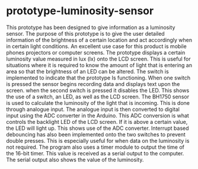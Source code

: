 # prototype-luminosity-sensor

This prototype has been designed to give information as a luminosity sensor. The purpose of this prototype is to give the user detailed information of the brightness of a certain location and act accordingly when in certain light conditions. An excellent use case for this product is mobile phones projectors or computer screens. The prototype displays a certain luminosity value measured in lux (lx) onto the LCD screen. This is useful for situations where it is required to know the amount of light that is entering an area so that the brightness of an LED can be altered. The switch is implemented to indicate that the prototype Is functioning. When one switch is pressed the sensor begins recording data and displays text upon the screen. when the second switch is pressed it disables the LED. This shows the use of a switch, an LED, as well as the LCD screen. The BH1750 sensor is used to calculate the luminosity of the light that is incoming. This is done through analogue input. The analogue input is then converted to digital input using the ADC converter in the Arduino. This ADC conversion is what controls the backlight LED of the LCD screen. If it is above a certain value, the LED will light up. This shows use of the ADC converter. Interrupt based debouncing has also been implemented onto the two switches to prevent double presses. This is especially useful for when data on the luminosity is not required. The program also uses a timer module to output the time of the 16-bit timer. This value is received as a serial output to the computer. The serial output also shows the value of the luminosity.
